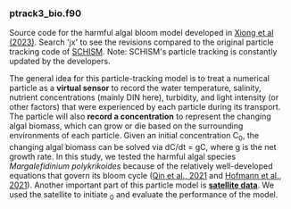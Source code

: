 ### ptrack3_bio.f90

Source code for the harmful algal bloom model developed in [Xiong et al (2023)](https://aslopubs.onlinelibrary.wiley.com/doi/full/10.1002/lol2.10308). Search 'jx' to see the revisions compared to the original particle tracking code of [SCHISM](https://github.com/schism-dev/schism/tree/master/src/Utility/Particle_Tracking). Note: SCHISM's particle tracking is constantly updated by the developers.

The general idea for this particle-tracking model is to treat a numerical particle as a **virtual sensor** to record the water temperature, salinity, nutrient concentrations (mainly DIN here), turbidity, and light intensity (or other factors) that were experienced by each particle during its transport. The particle will also **record a concentration** to represent the changing algal biomass, which can grow or die based on the surrounding environments of each particle. Given an initial concentration C<sub>0</sub>, the changing algal biomass can be solved via dC/dt = gC, where g is the net growth rate. In this study, we tested the harmful algal species *Margalefidinium polykrikoides* because of the relatively well-developed equations that govern its bloom cycle ([Qin et al., 2021](https://www.sciencedirect.com/science/article/abs/pii/S1568988321000858) and [Hofmann et al., 2021](https://www.sciencedirect.com/science/article/abs/pii/S1568988321000949)). Another important part of this particle model is [**satellite data**](https://coastwatch.noaa.gov/cw_html/NCCOS.html). We used the satellite to initiate <sub>0</sub> and evaluate the performance of the model. 


